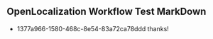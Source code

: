 ## OpenLocalization Workflow Test MarkDown
* 1377a966-1580-468c-8e54-83a72ca78ddd 
thanks!<!--HONumber=Mar16_HO3-->
